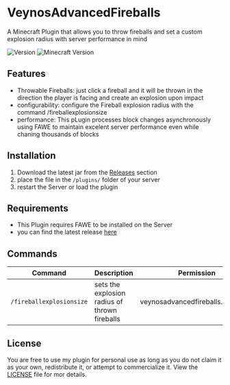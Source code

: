 # VeynosAdvancedFireballs

A Minecraft Plugin that allows you to throw fireballs and set a custom explosion radius with server performance in mind

![Version](https://img.shields.io/github/v/release/veynomc/veynosadvancedfireballs)
![Minecraft Version](https://img.shields.io/badge/Minecraft-paper-1.21.4-brightgreen)

## Features

- Throwable Fireballs: just click a fireball and it will be thrown in the direction the player is facing and create an explosion upon impact
- configurability: configure the Fireball explosion radius with the command /fireballexplosionsize
- performance: This pLugin processes block changes asynchronously using FAWE to maintain excelent server performance even while chaning thousands of blocks

## Installation

1. Download the latest jar from the [Releases](https://github.com/veynoMC/veynosadvancedfireballs/releases) section
2. place the file in the `/plugins/` folder of your server
4. restart the Server or load the plugin

## Requirements

- This Plugin requires FAWE to be installed on the Server
- you can find the latest release [here](https://github.com/IntellectualSites/FastAsyncWorldEdit/releases)

## Commands

| Command | Description | Permission |
|--------|--------------|--------------|
| `/fireballexplosionsize` | sets the explosion radius of thrown fireballs | veynosadvancedfireballs.configure |

## License

You are free to use my plugin for personal use as long as you do not claim it as your own, redistribute it, or attempt to commercialize it. View the [LICENSE](LICENSE) file for mor details.

